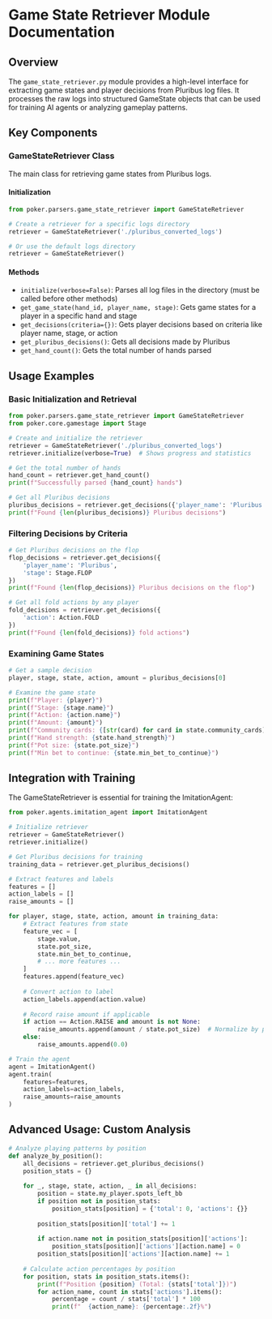 # Game State Retriever Module Documentation

## Overview
The `game_state_retriever.py` module provides a high-level interface for extracting game states and player decisions from Pluribus log files. It processes the raw logs into structured GameState objects that can be used for training AI agents or analyzing gameplay patterns.

## Key Components

### GameStateRetriever Class
The main class for retrieving game states from Pluribus logs.

#### Initialization
```python
from poker.parsers.game_state_retriever import GameStateRetriever

# Create a retriever for a specific logs directory
retriever = GameStateRetriever('./pluribus_converted_logs')

# Or use the default logs directory
retriever = GameStateRetriever()
```

#### Methods
- `initialize(verbose=False)`: Parses all log files in the directory (must be called before other methods)
- `get_game_state(hand_id, player_name, stage)`: Gets game states for a player in a specific hand and stage
- `get_decisions(criteria={})`: Gets player decisions based on criteria like player name, stage, or action
- `get_pluribus_decisions()`: Gets all decisions made by Pluribus
- `get_hand_count()`: Gets the total number of hands parsed

## Usage Examples

### Basic Initialization and Retrieval
```python
from poker.parsers.game_state_retriever import GameStateRetriever
from poker.core.gamestage import Stage

# Create and initialize the retriever
retriever = GameStateRetriever('./pluribus_converted_logs')
retriever.initialize(verbose=True)  # Shows progress and statistics

# Get the total number of hands
hand_count = retriever.get_hand_count()
print(f"Successfully parsed {hand_count} hands")

# Get all Pluribus decisions
pluribus_decisions = retriever.get_decisions({'player_name': 'Pluribus'})
print(f"Found {len(pluribus_decisions)} Pluribus decisions")
```

### Filtering Decisions by Criteria
```python
# Get Pluribus decisions on the flop
flop_decisions = retriever.get_decisions({
    'player_name': 'Pluribus',
    'stage': Stage.FLOP
})
print(f"Found {len(flop_decisions)} Pluribus decisions on the flop")

# Get all fold actions by any player
fold_decisions = retriever.get_decisions({
    'action': Action.FOLD
})
print(f"Found {len(fold_decisions)} fold actions")
```

### Examining Game States
```python
# Get a sample decision
player, stage, state, action, amount = pluribus_decisions[0]

# Examine the game state
print(f"Player: {player}")
print(f"Stage: {stage.name}")
print(f"Action: {action.name}")
print(f"Amount: {amount}")
print(f"Community cards: {[str(card) for card in state.community_cards]}")
print(f"Hand strength: {state.hand_strength}")
print(f"Pot size: {state.pot_size}")
print(f"Min bet to continue: {state.min_bet_to_continue}")
```

## Integration with Training

The GameStateRetriever is essential for training the ImitationAgent:

```python
from poker.agents.imitation_agent import ImitationAgent

# Initialize retriever
retriever = GameStateRetriever()
retriever.initialize()

# Get Pluribus decisions for training
training_data = retriever.get_pluribus_decisions()

# Extract features and labels
features = []
action_labels = []
raise_amounts = []

for player, stage, state, action, amount in training_data:
    # Extract features from state
    feature_vec = [
        stage.value,
        state.pot_size,
        state.min_bet_to_continue,
        # ... more features ...
    ]
    features.append(feature_vec)
    
    # Convert action to label
    action_labels.append(action.value)
    
    # Record raise amount if applicable
    if action == Action.RAISE and amount is not None:
        raise_amounts.append(amount / state.pot_size)  # Normalize by pot
    else:
        raise_amounts.append(0.0)

# Train the agent
agent = ImitationAgent()
agent.train(
    features=features,
    action_labels=action_labels,
    raise_amounts=raise_amounts
)
```

## Advanced Usage: Custom Analysis

```python
# Analyze playing patterns by position
def analyze_by_position():
    all_decisions = retriever.get_pluribus_decisions()
    position_stats = {}
    
    for _, stage, state, action, _ in all_decisions:
        position = state.my_player.spots_left_bb
        if position not in position_stats:
            position_stats[position] = {'total': 0, 'actions': {}}
        
        position_stats[position]['total'] += 1
        
        if action.name not in position_stats[position]['actions']:
            position_stats[position]['actions'][action.name] = 0
        position_stats[position]['actions'][action.name] += 1
    
    # Calculate action percentages by position
    for position, stats in position_stats.items():
        print(f"Position {position} (Total: {stats['total']})")
        for action_name, count in stats['actions'].items():
            percentage = count / stats['total'] * 100
            print(f"  {action_name}: {percentage:.2f}%")
```
